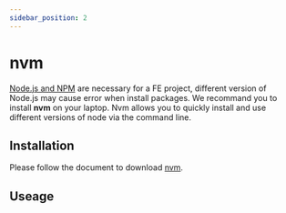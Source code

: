 ```yaml
---
sidebar_position: 2
---
```


# nvm

[Node.js and NPM](https://nodejs.org/en/download/) are necessary for a FE project, different version of Node.js may cause error when install packages.
We recommand you to install **nvm** on your laptop. Nvm allows you to quickly install and use different versions of node via the command line.

## Installation

Please follow the document to download [nvm](https://github.com/nvm-sh/nvm).

## Useage
